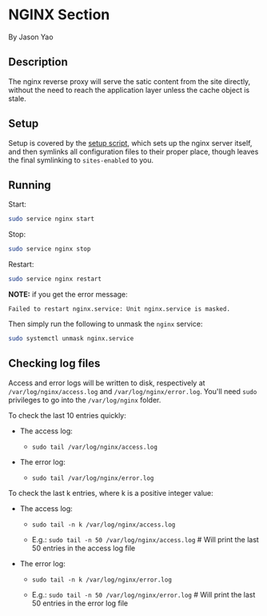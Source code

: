 # NGINX Section
By Jason Yao

## Description
The nginx reverse proxy will serve the satic content from the site directly,
without the need to reach the application layer unless the cache object is stale.

## Setup
Setup is covered by the [setup script](setup.sh), which
sets up the nginx server itself, and then symlinks all
configuration files to their proper place, though leaves
the final symlinking to `sites-enabled` to you.

## Running
Start:

```sh
sudo service nginx start
```

Stop:

```sh
sudo service nginx stop
```

Restart:

```sh
sudo service nginx restart
```

**NOTE:** if you get the error message:
```
Failed to restart nginx.service: Unit nginx.service is masked.
```
Then simply run the following to unmask the `nginx` service:
```sh
sudo systemctl unmask nginx.service
```

## Checking log files
Access and error logs will be written to disk, respectively at `/var/log/nginx/access.log` and `/var/log/nginx/error.log`.
You'll need `sudo` privileges to go into the `/var/log/nginx` folder.

To check the last 10 entries quickly:

- The access log:

	- `sudo tail /var/log/nginx/access.log`

- The error log:

	- `sudo tail /var/log/nginx/error.log`

To check the last k entries, where k is a positive integer value:

- The access log:

	- `sudo tail -n k /var/log/nginx/access.log`

	- E.g.: `sudo tail -n 50 /var/log/nginx/access.log` # Will print the last 50 entries in the access log file

- The error log:

	- `sudo tail -n k /var/log/nginx/error.log`

	- E.g.: `sudo tail -n 50 /var/log/nginx/error.log` # Will print the last 50 entries in the error log file
